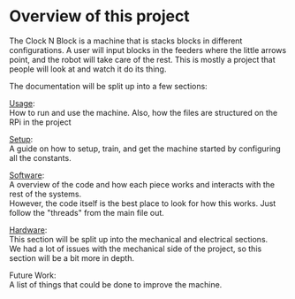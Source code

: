 # Overview of this project

The Clock N Block is a machine that is stacks blocks in different configurations. A user will input blocks 
in the feeders where the little arrows point, and the robot will take care of the rest.
This is mostly a project that people will look at and watch it do its thing.


The documentation will be split up into a few sections:    

[Usage](usage.md):  
How to run and use the machine. Also, how the files are structured on the RPi in the project

[Setup](setup.md):   
A guide on how to setup, train, and get the machine started by configuring all the constants.   

[Software](software/software.md):  
A overview of the code and how each piece works and interacts with the rest of the systems.  
However, the code itself is the best place to look for how this works. Just follow the "threads" from the main file out.

[Hardware](hardware/hardware.md):  
This section will be split up into the mechanical and electrical sections.  
We had a lot of issues with the mechanical side of the project, so this section will be a bit more in depth.  
  
Future Work:  
A list of things that could be done to improve the machine.
